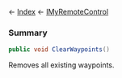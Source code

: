 ← [Index](Api-Index) ← [IMyRemoteControl](Sandbox.ModAPI.Ingame.IMyRemoteControl)

### Summary

```csharp
public void ClearWaypoints()
```

Removes all existing waypoints.

